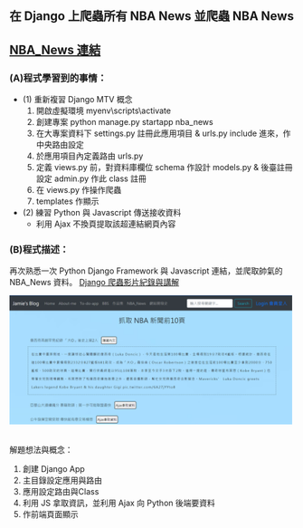 ## 在 Django 上爬蟲所有 NBA News 並爬蟲 NBA News <br/>
[NBA_News 連結](https://jamie-web-heroku.herokuapp.com/nba_news)<br/>
---
### (A)程式學習到的事情：
* (1) 重新複習 Django MTV 概念
  1. 開啟虛擬環境 myenv\scripts\activate
  2. 創建專案 python manage.py startapp nba_news
  3. 在大專案資料下 settings.py 註冊此應用項目 & urls.py include 進來，作中央路由設定
  4. 於應用項目內定義路由 urls.py 
  5. 定義 views.py 前，對資料庫欄位 schema 作設計 models.py & 後臺註冊設定 admin.py 作此 class 註冊 
  6. 在 views.py 作操作爬蟲
  7. templates 作顯示
* (2) 練習 Python 與 Javascript 傳送接收資料
  * 利用 Ajax 不換頁提取該超連結網頁內容

### (B)程式描述：
再次熟悉一次 Python Django Framework 與 Javascript 連結，並爬取帥氣的 NBA_News 資料。
[Django 爬蟲影片紀錄與講解](https://www.youtube.com/watch?v=8CC0wVuNfu4)

<img src="./news.png" alt="NBA_News" title="width=400" width="500" />
<br/><br/>


解題想法與概念：
1. 創建 Django App 
2. 主目錄設定應用與路由
3. 應用設定路由與Class
4. 利用 JS 拿取資訊，並利用 Ajax 向 Python 後端要資料
5. 作前端頁面顯示